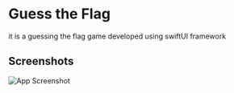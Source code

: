 
# Guess the Flag

it is a guessing the flag game developed using swiftUI framework


## Screenshots

![App Screenshot](https://via.placeholder.com/468x300?text=App+Screenshot+Here)

